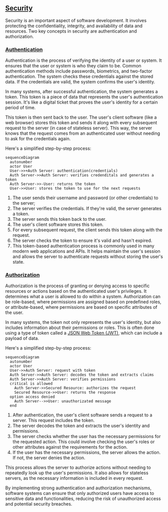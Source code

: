## [Security](#security)

Security is an important aspect of software development. It involves protecting the confidentiality, integrity, and availability of data and resources. Two key concepts in security are authentication and authorization.

### [Authentication](#authentication)

Authentication is the process of verifying the identity of a user or system. It ensures that the user or system is who they claim to be. Common authentication methods include passwords, biometrics, and two-factor authentication. The system checks these credentials against the stored data. If the credentials are valid, the system confirms the user's identity.

In many systems, after successful authentication, the system generates a token. This token is a piece of data that represents the user's authentication session. It's like a digital ticket that proves the user's identity for a certain period of time.

This token is then sent back to the user. The user's client software (like a web browser) stores this token and sends it along with every subsequent request to the server (in case of stateless server). This way, the server knows that the request comes from an authenticated user without needing to ask for the credentials again.

Here's a simplified step-by-step process:

``` mermaid
sequenceDiagram
  autonumber
  actor User
  User->>+Auth Server: authentication(credentials)
  Auth Server->>Auth Server: verifies credenditals and generates a token
  Auth Server->>-User: returns the token
  User->>User: stores the token to use for the next requests
```

1. The user sends their username and password (or other credentials) to the server;
2. The server verifies the credentials. If they're valid, the server generates a token.
3. The server sends this token back to the user.
4. The user's client software stores this token.
5. For every subsequent request, the client sends this token along with the request.
6. The server checks the token to ensure it's valid and hasn't expired.
7. This token-based authentication process is commonly used in many modern web applications and APIs. It helps maintain the user's session and allows the server to authenticate requests without storing the user's state.

### [Authorization](#authorization)

Authorization is the process of granting or denying access to specific resources or actions based on the authenticated user's privileges. It determines what a user is allowed to do within a system. Authorization can be role-based, where permissions are assigned based on predefined roles, or attribute-based, where permissions are based on specific attributes of the user.

In many systems, the token not only represents the user's identity, but also includes information about their permissions or roles. This is often done using a type of token called a [JSON Web Token (JWT)](./jwt.md), which can include a payload of data.

Here's a simplified step-by-step process:

``` mermaid
sequenceDiagram
  autonumber
  actor User
  User->>Auth Server: request with token
  Auth Server->>Auth Server: decodes the token and extracts claims
  Auth Server->>Auth Server: verifies permissions
  critical is allowed
    Auth Server->>Secured Resource: authorizes the request
    Secured Resource->>User: returns the response
  option access denied
    Auth Server-->>User: unauthorizated message
  end  
```

1. After authentication, the user's client software sends a request to a server. This request includes the token.
2. The server decodes the token and extracts the user's identity and permissions.
3. The server checks whether the user has the necessary permissions for the requested action. This could involve checking the user's roles or other attributes against the requirements for the action.
4. If the user has the necessary permissions, the server allows the action. If not, the server denies the action.

This process allows the server to authorize actions without needing to repeatedly look up the user's permissions. It also allows for stateless servers, as the necessary information is included in every request.

By implementing strong authentication and authorization mechanisms, software systems can ensure that only authorized users have access to sensitive data and functionalities, reducing the risk of unauthorized access and potential security breaches.
